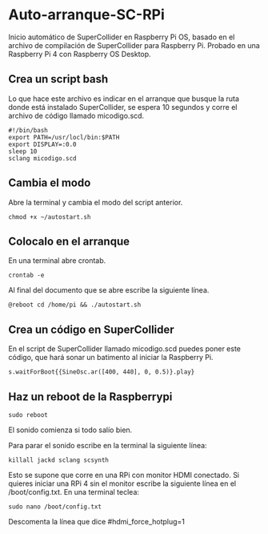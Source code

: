 # Auto-arranque-SC-RPi
Inicio automático de SuperCollider en Raspberry Pi OS, basado en el archivo de compilación de SuperCollider para Raspberry Pi. Probado en una Raspberry Pi 4 con Raspberry OS Desktop.

## Crea un script bash
Lo que hace este archivo es indicar en el arranque que busque la ruta donde está instalado SuperCollider, se espera 10 segundos y corre el archivo de código llamado micodigo.scd. 
```
#!/bin/bash
export PATH=/usr/locl/bin:$PATH
export DISPLAY=:0.0
sleep 10
sclang micodigo.scd
```
## Cambia el modo
Abre la terminal y cambia el modo del script anterior.
```
chmod +x ~/autostart.sh
```
## Colocalo en el arranque
En una terminal abre crontab.
```
crontab -e
```
Al final del documento que se abre escribe la siguiente línea.
```
@reboot cd /home/pi && ./autostart.sh
```
## Crea un código en SuperCollider
En el script de SuperCollider llamado micodigo.scd puedes poner este código, que hará sonar un batimento al iniciar la Raspberry Pi.
```
s.waitForBoot{{SineOsc.ar([400, 440], 0, 0.5)}.play}
```
## Haz un reboot de la Raspberrypi
```
sudo reboot
```
El sonido comienza si todo salío bien.

Para parar el sonido escribe en la terminal la siguiente línea:
```
killall jackd sclang scsynth
```
Esto se supone que corre en una RPi con monitor HDMI conectado. Si quieres iniciar una RPi 4 sin el monitor escribe la siguiente línea en el /boot/config.txt. En una terminal teclea:
```
sudo nano /boot/config.txt
```
Descomenta la línea que dice #hdmi_force_hotplug=1

